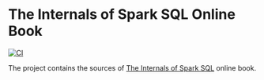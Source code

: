 # The Internals of Spark SQL Online Book

[![CI](https://github.com/japila-books/spark-sql-internals/actions/workflows/ci.yml/badge.svg)](https://github.com/japila-books/spark-sql-internals/actions/workflows/ci.yml)

The project contains the sources of [The Internals of Spark SQL](https://books.japila.pl/spark-sql-internals/) online book.
